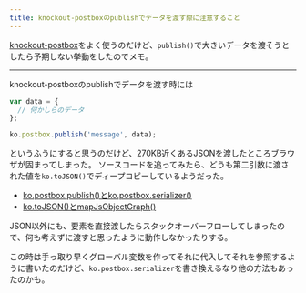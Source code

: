 ```yaml
---
title: knockout-postboxのpublishでデータを渡す際に注意すること
---
```

[knockout-postbox](https://github.com/rniemeyer/knockout-postbox)をよく使うのだけど、`publish()`で大きいデータを渡そうとしたら予期しない挙動をしたのでメモ。

---

knockout-postboxのpublishでデータを渡す時には

```js
var data = {
  // 何かしらのデータ
};

ko.postbox.publish('message', data);
```

というふうにすると思うのだけど、270KB近くあるJSONを渡したところブラウザが固まってしまった。
ソースコードを追ってみたら、どうも第二引数に渡された値を`ko.toJSON()`でディープコピーしているようだった。

- [ko.postbox.publish()とko.postbox.serializer()](https://github.com/rniemeyer/knockout-postbox/blob/v0.5.1/src/knockout-postbox.js#L25-38)
- [ko.toJSON()とmapJsObjectGraph()](https://github.com/knockout/knockout/blob/v3.3.0/src/subscribables/mappingHelpers.js#L18-55)

JSON以外にも、要素を直接渡したらスタックオーバーフローしてしまったので、何も考えずに渡すと思ったように動作しなかったりする。

この時は手っ取り早くグローバル変数を作ってそれに代入してそれを参照するように書いたのだけど、`ko.postbox.serializer`を書き換えるなり他の方法もあったのかも。
